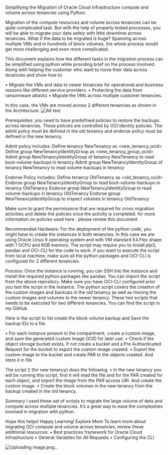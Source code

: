 Simplifying the Migration of Oracle Cloud Infrastructure compute and volume across tenancies using Python.

Migration of the compute resources and volume across tenancies can be quite complicated task. But with the help of properly tested processes, you will be able to migrate your data safely with little downtime across tenancies. What if the data to be migrated is huge? Spanning across multiple VMs and in hundreds of block volumes, the whole process would get more challenging and even more complicated.

This document explains how the different tasks in the migration process can be simplified using python while providing brief on the process involved. Along with helping the customer who want to move their data across tenancies and show how to:

•	Migrate the VMs and data to newer tenancies for operational and business reasons like different service providers.
•	Protecting the data from ransomware attacks
•	 Migrate the VMs across multiple customer tenancies.

In this case, the VMs are moved across 2 different tenancies as shown in the Architecture.
![Alt text](https://github.com/Lucifer970901/cross-tenancy-migration-of-compute-and-volume-in-OCI-using-python/blob/main/cross_tenancy_migration.png)
 

Prerequisites:
you need to have predefined policies to restore the backups across tenancies. These policies are controlled by OCI identity policies. The admit policy must be defined in the old tenancy and endorse policy must be defined in the new tenancy.

Admit policy includes:
Define tenancy NewTenancy as <new_tenancy_ocid>
Define group NewTenancyIdentityGroup as <new_tenancy_group_ocid>
Admit group NewTenancyIdentityGroup of tenancy NewTenancy to read boot-volume-backups in tenancy
Admit group NewTenancyIdentityGroup of tenancy NewTenancy to read volume-backups in tenancy 

Endorse Policy includes:
Define tenancy OldTenancy as <old_tenancy_ocid>
Endorse group NewTenancyIdentityGroup to read boot-volume-backups in tenancy OldTenancy
Endorse group NewTenancyIdentityGroup to read volume-backups in tenancy OldTenancy
Endorse group NewTenancyIdentityGroup to inspect volumes in tenancy OldTenancy

Make sure to grant the permissions that are required for cross migration activities and  delete the policies once the activity is completed.
for more information on policies used here : please review this document 

Recommended Hardware:
For the deployment of the python code, you might have to create the instances in both tenancies. In this case we are using Oracle Linux 8 operating system and with VM standard E4.Flex shape with 1 OCPU and 6GB memory. The script may require you to install pip3, pandas and OCI-CLI for the code to work.
if you want to execute the script from local machine, make sure all the python packages and OCI-CLI is configured for 2 different tenancies.

Process:
Once the instance is running, you can SSH into the instance and install the required python packages like pandas. You can import the script from the above repository. Make sure you have OCI-CLI configured prior you test the script in the instance. The python script covers the creation of the custom images and backups in the old tenancy as well as moving the custom images and volumes to the newer tenancy. These  two scripts that needs to be executed for two different tenancies. You can find the script in my GitHub.


Here is the script to list create the block volume backup and  Save the backup IDs to a file.

•	For each instance present in the compartment, create a custom image, and save the generated custom image OCID for later use.
•	Check if the object storage bucket exists, if not create a bucket and a Pre Authenticated Request for the bucket to export the custom image created.
•	Export the custom image to the bucket and create PAR to the objects created. And store it in file

The script 2 (for new tenancy) does the following.
•	In the new tenancy you will be running this script, first it will read the file and for the PAR created for each object, and import the image from the PAR access URI. And create the custom image.
•	Create the block volumes in the new tenancy from the backup created  in the old tenancy.

Summary
I used these set of scripts to migrate the large volume of data and compute across multiple tenancies. It’s a great way to ease the complexities involved in migration with python.

Hope this helps! Happy Learning!
Explore More
To learn more about migrating OCI compute and volume across tenancies, review these additional resources:
•	Best practices framework for Oracle Cloud Infrastructure
•	General Variables for All Requests
•	Configuring the CLI


![Uploading image.png…]()
